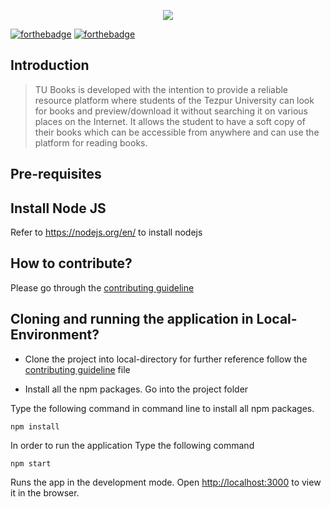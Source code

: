 
<p align="center">
  <img src="https://github.com/sumitgsh/TU-Books/blob/main/public/Logo.png"/>
</p>

[![forthebadge](https://forthebadge.com/images/badges/open-source.svg)](https://forthebadge.com)
[![forthebadge](https://forthebadge.com/images/badges/built-with-love.svg)](https://forthebadge.com)

## Introduction

> TU Books is developed with the intention to provide a reliable resource platform where students of the Tezpur University can look for books and preview/download it without searching it on various places on the Internet. It allows the student to have a soft copy of their books which can be accessible from anywhere and can use the platform for reading books.


## Pre-requisites
 
## Install Node JS
Refer to https://nodejs.org/en/ to install nodejs


## How to contribute?
Please go through the [contributing guideline](https://github.com/sumitgsh/TU-Books/blob/main/CONTRIBUTING.md)



## Cloning and running the application in Local-Environment?

- Clone the project into local-directory for further reference follow the [contributing  guideline](https://github.com/sumitgsh/TU-Books/blob/main/CONTRIBUTING.md) file

- Install all the npm packages. Go into the project folder

Type the following command in command line to install all npm packages.
    
    npm install

In order to run the application Type the following command

    npm start

Runs the app in the development mode.
Open [http://localhost:3000](http://localhost:3000) to view it in the browser.



